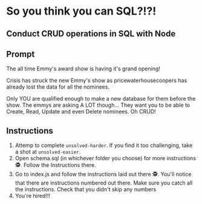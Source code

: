 # So you think you can SQL?!?!

## Conduct CRUD operations in SQL with Node

## Prompt
The all time Emmy's award show is having it's grand opening! 

Crisis has struck the new Emmy's show as pricewaterhousecoopers has already lost the data for all the nominees. 

Only YOU are qualified enough to make a new database for them before the show. The emmys are asking A LOT though... They want you to be able to Create, Read, Update and even Delete nominees. Oh CRUD!
 
## Instructions

1. Attemp to complete `unsolved-harder`. If you find it too challenging, take a shot at `unsolved-easier`.
2. Open schema.sql (in whichever folder you choose) for more instructions 🕵️‍. Follow the Instructions there.
3. Go to index.js and follow the instructions laid out there 🕵.
You'll notice that there are instructions numbered out there. Make sure you catch all the instructions. Check that you didn't skip any numbers
4. You're hired!!!
